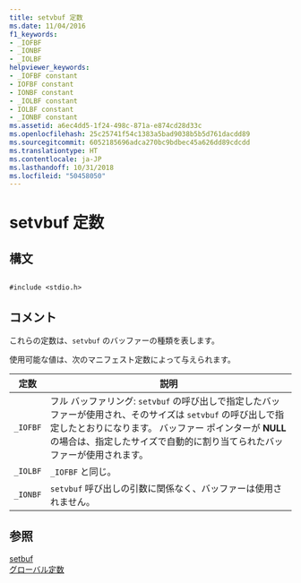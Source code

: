 ```yaml
---
title: setvbuf 定数
ms.date: 11/04/2016
f1_keywords:
- _IOFBF
- _IONBF
- _IOLBF
helpviewer_keywords:
- _IOFBF constant
- IOFBF constant
- IONBF constant
- _IOLBF constant
- IOLBF constant
- _IONBF constant
ms.assetid: a6ec4dd5-1f24-498c-871a-e874cd28d33c
ms.openlocfilehash: 25c25741f54c1383a5bad9038b5b5d761dacdd89
ms.sourcegitcommit: 6052185696adca270bc9bdbec45a626dd89cdcdd
ms.translationtype: HT
ms.contentlocale: ja-JP
ms.lasthandoff: 10/31/2018
ms.locfileid: "50458050"
---
```

# <a name="setvbuf-constants"></a>setvbuf 定数

## <a name="syntax"></a>構文

```

#include <stdio.h>

```

## <a name="remarks"></a>コメント

これらの定数は、`setvbuf` のバッファーの種類を表します。

使用可能な値は、次のマニフェスト定数によって与えられます。

|定数|説明|
|--------------|-------------|
|`_IOFBF`|フル バッファリング: `setvbuf` の呼び出しで指定したバッファーが使用され、そのサイズは `setvbuf` の呼び出しで指定したとおりになります。 バッファー ポインターが **NULL** の場合は、指定したサイズで自動的に割り当てられたバッファーが使用されます。|
|`_IOLBF`|`_IOFBF` と同じ。|
|`_IONBF`|`setvbuf` 呼び出しの引数に関係なく、バッファーは使用されません。|

## <a name="see-also"></a>参照

[setbuf](../c-runtime-library/reference/setbuf.md)<br/>
[グローバル定数](../c-runtime-library/global-constants.md)